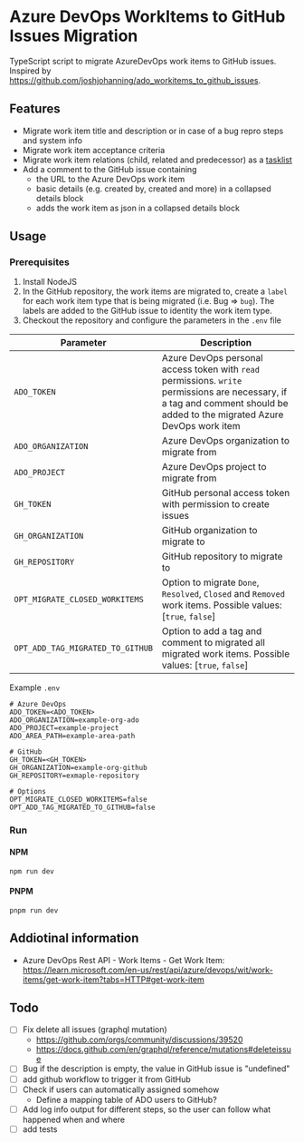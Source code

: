 # Azure DevOps WorkItems to GitHub Issues Migration

TypeScript script to migrate AzureDevOps work items to GitHub issues. Inspired by https://github.com/joshjohanning/ado_workitems_to_github_issues.

## Features

-   Migrate work item title and description or in case of a bug repro steps and system info
-   Migrate work item acceptance criteria
-   Migrate work item relations (child, related and predecessor) as a [tasklist](https://docs.github.com/en/issues/tracking-your-work-with-issues/about-tasklists)
-   Add a comment to the GitHub issue containing
    -   the URL to the Azure DevOps work item
    -   basic details (e.g. created by, created and more) in a collapsed details block
    -   adds the work item as json in a collapsed details block

## Usage

### Prerequisites

1. Install NodeJS
2. In the GitHub repository, the work items are migrated to, create a `label` for each work item type that is being migrated (i.e. Bug => `bug`). The labels are added to the GitHub issue to identity the work item type.
3. Checkout the repository and configure the parameters in the `.env` file

| Parameter                        | Description                                                                                                                                                                |
| -------------------------------- | -------------------------------------------------------------------------------------------------------------------------------------------------------------------------- |
| `ADO_TOKEN`                      | Azure DevOps personal access token with `read` permissions. `write` permissions are necessary, if a tag and comment should be added to the migrated Azure DevOps work item |
| `ADO_ORGANIZATION`               | Azure DevOps organization to migrate from                                                                                                                                  |
| `ADO_PROJECT`                    | Azure DevOps project to migrate from                                                                                                                                       |
| `GH_TOKEN`                       | GitHub personal access token with permission to create issues                                                                                                              |
| `GH_ORGANIZATION`                | GitHub organization to migrate to                                                                                                                                          |
| `GH_REPOSITORY`                  | GitHub repository to migrate to                                                                                                                                            |
| `OPT_MIGRATE_CLOSED_WORKITEMS`   | Option to migrate `Done`, `Resolved`, `Closed` and `Removed` work items. Possible values: [`true`, `false`]                                                                                                    |
| `OPT_ADD_TAG_MIGRATED_TO_GITHUB` | Option to add a tag and comment to migrated all migrated work items. Possible values: [`true`, `false`]                                                                    |

Example `.env`

```
# Azure DevOps
ADO_TOKEN=<ADO_TOKEN>
ADO_ORGANIZATION=example-org-ado
ADO_PROJECT=example-project
ADO_AREA_PATH=example-area-path

# GitHub
GH_TOKEN=<GH_TOKEN>
GH_ORGANIZATION=example-org-github
GH_REPOSITORY=exmaple-repository

# Options
OPT_MIGRATE_CLOSED_WORKITEMS=false
OPT_ADD_TAG_MIGRATED_TO_GITHUB=false
```

### Run

#### NPM

`npm run dev`

#### PNPM

`pnpm run dev`

## Addiotinal information

-   Azure DevOps Rest API - Work Items - Get Work Item: https://learn.microsoft.com/en-us/rest/api/azure/devops/wit/work-items/get-work-item?tabs=HTTP#get-work-item

## Todo

-   [ ] Fix delete all issues (graphql mutation)
    -   https://github.com/orgs/community/discussions/39520
    -   https://docs.github.com/en/graphql/reference/mutations#deleteissue
-   [ ] Bug if the description is empty, the value in GitHub issue is "undefined"
-   [ ] add github workflow to trigger it from GitHub
-   [ ] Check if users can automatically assigned somehow
    -   Define a mapping table of ADO users to GitHub?
-   [ ] Add log info output for different steps, so the user can follow what happened when and where
-   [ ] add tests

